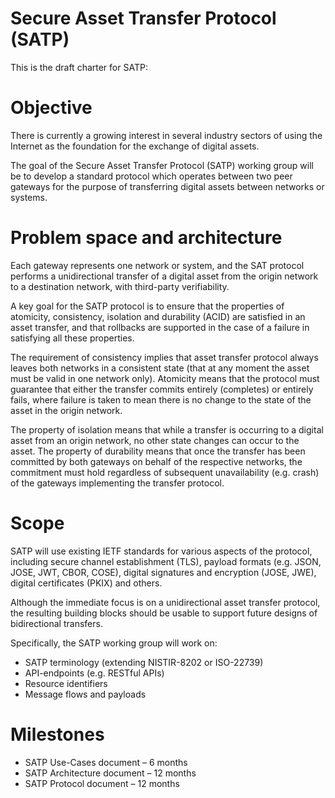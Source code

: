 # Secure Asset Transfer Protocol (SATP)

This is the draft charter for SATP:

# Objective

There is currently a growing interest in several industry sectors of using the Internet as the foundation for the exchange of digital assets.

The goal of the Secure Asset Transfer Protocol (SATP) working group will be to develop a standard protocol which operates between two peer gateways for the purpose of transferring digital assets between networks or systems.  

# Problem space and architecture

Each gateway represents one network or system, and the SAT protocol performs a unidirectional transfer of a digital asset from the origin network to a destination network, with third-party verifiability.

A key goal for the SATP protocol is to ensure that the properties of atomicity, consistency, isolation and durability (ACID) are satisfied in an asset transfer, and that rollbacks are supported in the case of a failure in satisfying all these properties.

The requirement of consistency implies that asset transfer protocol always leaves both networks in a consistent state (that at any moment the asset must be valid in one network only). Atomicity means that the protocol must guarantee that either the transfer commits entirely (completes) or entirely fails, where failure is taken to mean there is no change to the state of the asset in the origin network.

The property of isolation means that while a transfer is occurring to a digital asset from an origin network, no other state changes can occur to the asset. The property of durability means that once the transfer has been committed by both gateways on behalf of the respective networks, the commitment must hold regardless of subsequent unavailability (e.g. crash) of the gateways implementing the transfer protocol.

# Scope

SATP will use existing IETF standards for various aspects of the protocol, including secure channel establishment (TLS), payload formats (e.g. JSON, JOSE, JWT, CBOR, COSE), digital signatures and encryption (JOSE, JWE), digital certificates (PKIX) and others.

Although the immediate focus is on a unidirectional asset transfer protocol, the resulting building blocks should be usable to support future designs of bidirectional transfers.

Specifically, the SATP working group will work on:

- SATP terminology (extending NISTIR-8202 or ISO-22739)
- API-endpoints (e.g. RESTful APIs)
- Resource identifiers
- Message flows and payloads

# Milestones

- SATP Use-Cases document – 6 months
- SATP Architecture document – 12 months
- SATP Protocol document – 12 months

